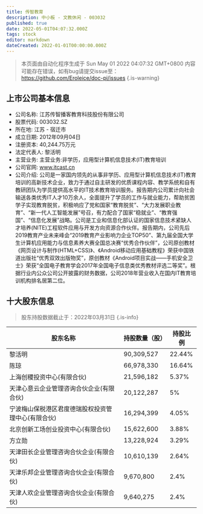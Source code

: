 ```yaml
---
title: 传智教育
description: 中小板 - 文教休闲 - 003032
published: true
date: 2022-05-01T04:07:32.000Z
tags: stock
editor: markdown
dateCreated: 2022-01-01T00:00:00.000Z
---
```


> 本页面由自动化程序生成于 Sun May 01 2022 04:07:32 GMT+0800
> 内容可能存在错误，如有bug请提交issue至：https://github.com/Eroleice/doc-pi/issues
{.is-warning}

## 上市公司基本信息
- 公司名称: 江苏传智播客教育科技股份有限公司
- 股票代码: 003032.SZ
- 所在地: 江苏 - 宿迁市
- 成立日期: 2012年09月04日
- 注册资本: 40,244.75万元
- 法定代表人: 黎活明
- 主营业务: 主营业务:非学历，应用型计算机信息技术(IT)教育培训
- 公司官网: www.itcast.cn
- 公司介绍: 公司是一家国内领先的从事非学历、应用型计算机信息技术(IT)教育培训的高新技术企业，致力于通过自主研发的优质课程内容、教学系统和自有教研团队为学员提供高水平的IT技术教育培训服务。报告期内公司累计向社会输送各类优秀IT人才10万余人，全面提升了学员的工作与就业能力，帮助贫困学子实现教育脱贫，积极响应了党和国家“教育脱贫”、“大力发展职业教育”、“新一代人工智能发展”号召，有力配合了国家“稳就业”、“教育强国”、“信息化发展”战略。公司是工业和信息化部认证的国家信息技术紧缺人才培养(NITE)工程软件应用与开发方向资源合作伙伴。报告期内，公司先后2019教育产业未来峰会“2019教育产业影响力企业TOP50”、第九届全国大学生计算机应用能力与信息素养大赛全国总决赛“优秀合作伙伴”，公司原创教材《网页设计与制作(HTML+CSS)》、《Android移动应用基础教程》荣获中国铁道出版社“优秀双效出版物奖”，原创教材《Android项目实战——手机安全卫士》荣获“全国电子教育学会2017年全国电子信息类优秀教材评选二等奖”。根据行业内公众公司公开披露的财务数据，公司2018年营业收入在国内IT教育培训机构排名居第二位。


## 十大股东信息
> 股东持股数据截止于：2022年03月31日
{.is-info}

| 股东名称 | 持股数量（股） | 持股比例 |
| --- | --- | --- |
| 黎活明 | 90,309,527 | 22.44% |
| 陈琼 | 66,978,330 | 16.64% |
| 上海创稷投资中心(有限合伙) | 21,596,182 | 5.37% |
| 天津心意云企业管理咨询合伙企业(有限合伙) | 20,122,287 | 5% |
| 宁波梅山保税港区君度德瑞股权投资管理中心(有限合伙) | 16,294,399 | 4.05% |
| 北京创新工场创业投资中心(有限合伙) | 15,622,600 | 3.88% |
| 方立勋 | 13,228,924 | 3.29% |
| 天津田长企业管理咨询合伙企业(有限合伙) | 10,610,139 | 2.64% |
| 天津乐邦企业管理咨询合伙企业(有限合伙) | 9,670,800 | 2.4% |
| 天津人欢企业管理咨询合伙企业(有限合伙) | 9,640,275 | 2.4% |




